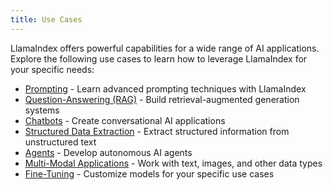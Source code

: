 ```yaml
---
title: Use Cases
---
```


LlamaIndex offers powerful capabilities for a wide range of AI applications. Explore the following use cases to learn how to leverage LlamaIndex for your specific needs:

- [Prompting](/python/framework/use_cases/prompting) - Learn advanced prompting techniques with LlamaIndex
- [Question-Answering (RAG)](/python/framework/use_cases/q_and_a) - Build retrieval-augmented generation systems
- [Chatbots](/python/framework/use_cases/chatbots) - Create conversational AI applications
- [Structured Data Extraction](/python/framework/use_cases/extraction) - Extract structured information from unstructured text
- [Agents](/python/framework/use_cases/agents) - Develop autonomous AI agents
- [Multi-Modal Applications](/python/framework/use_cases/multimodal) - Work with text, images, and other data types
- [Fine-Tuning](/python/framework/use_cases/fine_tuning) - Customize models for your specific use cases
